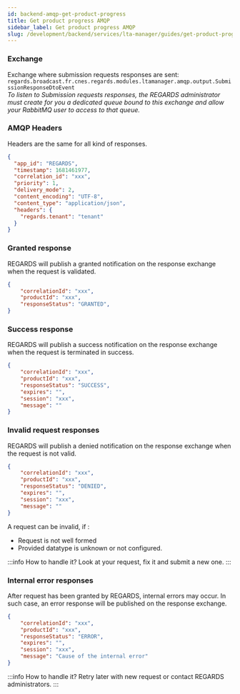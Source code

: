 ```yaml
---
id: backend-amqp-get-product-progress
title: Get product progress AMQP
sidebar_label: Get product progress AMQP
slug: /development/backend/services/lta-manager/guides/get-product-progress-amqp
---
```


### Exchange

Exchange where submission requests responses are sent:  
`regards.broadcast.fr.cnes.regards.modules.ltamanager.amqp.output.SubmissionResponseDtoEvent`  
*To listen to Submission requests responses, the REGARDS administrator must create for you a dedicated queue bound to this exchange and allow your RabbitMQ user to access to that queue.*

### AMQP Headers

Headers are the same for all kind of responses.

```json
{
  "app_id": "REGARDS",
  "timestamp": 1681461977,
  "correlation_id": "xxx",
  "priority": 1,
  "delivery_mode": 2,
  "content_encoding": "UTF-8",
  "content_type": "application/json",
  "headers": {
    "regards.tenant": "tenant"
  }
}
```

### Granted response

REGARDS will publish a granted notification on the response exchange when the request is validated.

```json
{
    "correlationId": "xxx",
    "productId": "xxx",
    "responseStatus": "GRANTED",
}
```

### Success response

REGARDS will publish a success notification on the response exchange when the request is terminated in success.

```json
{
    "correlationId": "xxx",
    "productId": "xxx",
    "responseStatus": "SUCCESS",
    "expires": "",
    "session": "xxx",
    "message": ""
}
```

### Invalid request responses

REGARDS will publish a denied notification on the response exchange when the request is not valid.

```json
{
    "correlationId": "xxx",
    "productId": "xxx",
    "responseStatus": "DENIED",
    "expires": "",
    "session": "xxx",
    "message": ""
}
```

A request can be invalid, if :
 - Request is not well formed
 - Provided datatype is unknown or not configured.

:::info How to handle it?
Look at your request, fix it and submit a new one.
:::

### Internal error responses

After request has been granted by REGARDS, internal errors may occur.  In such case, an error response will be published on the response exchange.

```json
{
    "correlationId": "xxx",
    "productId": "xxx",
    "responseStatus": "ERROR",
    "expires": "",
    "session": "xxx",
    "message": "Cause of the internal error"
}
```

:::info How to handle it?
Retry later with new request or contact REGARDS administrators.
:::
